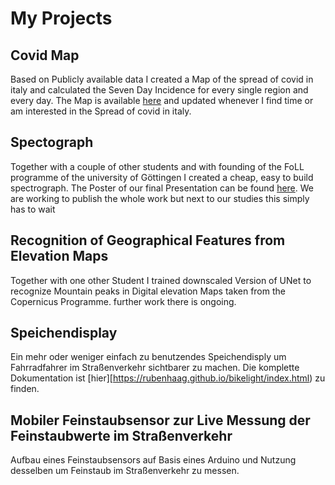 # My Projects
## Covid Map
Based on Publicly available data I created a Map of the spread of covid in italy and calculated the Seven Day Incidence for every single region and every day. The Map is available [here](https://rubenhaag.github.io/italy_covid_map/)  and updated whenever I find time or am interested in the Spread of covid in italy.

## Spectograph
Together with a couple of other students and with founding of the FoLL programme of the university of Göttingen I created a cheap, easy to build spectrograph. The Poster of our final Presentation can be found [here](https://uni-goettingen.de/de/document/download/d7531678ccce2857abbbaff7b4d0b4de.pdf/Physik.pdf). We are working to publish the whole work but next to our studies this simply has to wait

## Recognition of Geographical Features from Elevation Maps
Together with one other Student I trained downscaled Version of UNet to recognize Mountain peaks in Digital elevation Maps taken from the Copernicus Programme. further work there is ongoing.

## Speichendisplay
Ein mehr oder weniger einfach zu benutzendes Speichendisply um Fahrradfahrer im Straßenverkehr sichtbarer zu machen. Die komplette Dokumentation ist [hier][https://rubenhaag.github.io/bikelight/index.html) zu finden.

## Mobiler Feinstaubsensor zur Live Messung der Feinstaubwerte im Straßenverkehr
Aufbau eines Feinstaubsensors auf Basis eines Arduino und Nutzung desselben um Feinstaub im Straßenverkehr zu messen.
